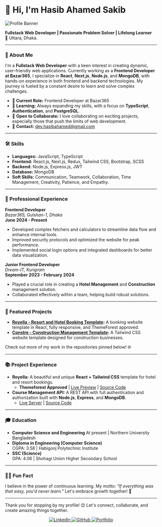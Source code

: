 # 👋 Hi, I'm Hasib Ahamed Sakib


![Profile Banner](https://i.ibb.co/S6qdkj6/1721030069000.jpg)

**Fullstack Web Developer | Passionate Problem Solver | Lifelong Learner**  
📍 Uttara, Dhaka.

---

### 🚀 About Me
I'm a **Fullstack Web Developer** with a keen interest in creating dynamic, user-friendly web applications. Currently working as a **Frontend Developer at Bazar365**, I specialize in **React**, **Next.js**, **Node.js**, and **MongoDB**, with hands-on experience in both frontend and backend technologies. My journey is fueled by a constant desire to learn and solve complex challenges.

- 💼 **Current Role:** Frontend Developer at Bazar365
- 🌱 **Learning:** Always expanding my skills, with a focus on **TypeScript**, **Authentication**, and **PostgreSQL**.
- 🤝 **Open to Collaborate:** I love collaborating on exciting projects, especially those that push the limits of web development.
- 📧 **Contact:** [dev.hasibahamed@gmail.com](mailto:dev.hasibahamed@gmail.com)

---

### 🛠️ Skills

- **Languages:** JavaScript, TypeScript
- **Frontend:** React.js, Next.js, Redux, Tailwind CSS, Bootstrap, SCSS
- **Backend:** Node.js, Express.js, JWT
- **Database:** MongoDB
- **Soft Skills:** Communication, Teamwork, Collaboration, Time Management, Creativity, Patience, and Empathy.

---

### 💼 Professional Experience

**Frontend Developer**  
_Bazar365, Gulshan-1, Dhaka_  
**June 2024 - Present**

- Developed complex fetchers and calculators to streamline data flow and enhance internal tools.
- Improved security protocols and optimized the website for peak performance.
- Implemented social login options and integrated dashboards for better data visualization.

**Junior Frontend Developer**  
_Dream-IT, Kurigram_  
**September 2023 - February 2024**

- Played a crucial role in creating a **Hotel Management** and **Construction** management solution.
- Collaborated effectively within a team, helping build robust solutions.

---

### 🌟 Featured Projects

- **[Royella - Resort and Hotel Booking Template](https://github.com/hasibahamedsakib/royella):** A booking website template in React, fully responsive, and ThemeForest approved.
- **[Constre - Construction Management Template](https://github.com/hasibahamedsakib/constre):** A Tailwind CSS website template designed for construction businesses.

Check out more of my work in the repositories pinned below! 🌐

---

### 📚 Project Experience

- **Royella:** A beautiful and unique **React + Tailwind CSS** template for hotel and resort bookings.
  - **Themeforest Approved** | [Live Preview](https://preview.themeforest.net/item/royella-resort-and-hotel-boking-react-tailwind-website-template/full_screen_preview/51208496) | [Source Code](https://github.com/hasibahamedsakib/royella/)
- **Course Management API:** A REST API with full authentication and authorization built with **Node.js**, **Express**, and **MongoDB**.
  - [Live Server](https://course-management-topaz.vercel.app/) | [Source Code](https://github.com/hasibahamedsakib/course-management-backend)

---

### 🎓 Education
- **Computer Science and Engineering** 
  At present | Northern University Bangladesh
- **Diploma in Engineering (Computer Science)**  
  CGPA: 3.58 | Habigonj Polytechnic Institute
- **SSC (Science)**  
  GPA: 4.06 | Shohagi Union Higher Secondary School

---

### 🤹‍♂️ Fun Fact
I believe in the power of continuous learning. My motto: _"If everything was that easy, you'd never learn."_ Let's embrace growth together! 🌱

---

Thank you for stopping by my profile! 😊 Let's connect, collaborate, and create amazing things together.

<div align="center">
  <a href="https://linkedin.com/in/hasibahmedsakib">
    <img src="https://img.shields.io/badge/LinkedIn-0077B5?style=for-the-badge&logo=linkedin&logoColor=white" alt="LinkedIn"/>
  </a>
  <a href="https://github.com/hasibahmedsakib">
    <img src="https://img.shields.io/badge/GitHub-100000?style=for-the-badge&logo=github&logoColor=white" alt="GitHub"/>
  </a>
  <a href="https://hasibahamedsakib.netlify.app/">
    <img src="https://img.shields.io/badge/Portfolio-FF5722?style=for-the-badge&logo=Firefox-Browser&logoColor=white" alt="Portfolio"/>
  </a>
</div>
